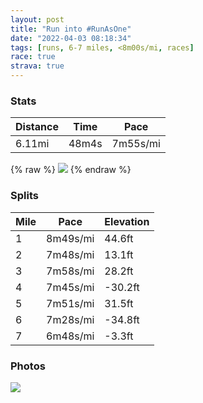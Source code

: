 ```yaml
---
layout: post
title: "Run into #RunAsOne"
date: "2022-04-03 08:18:34"
tags: [runs, 6-7 miles, <8m00s/mi, races]
race: true
strava: true
---
```


### Stats

| Distance | Time | Pace |
|----------|------|------|
|6.11mi|48m4s|7m55s/mi|

{% raw %}
<img src='https://maps.googleapis.com/maps/api/staticmap?maptype=roadmap&path=enc:{cwwFvksbMDCx@uBPq@PWDq@?_@EMGOaAu@^c@Nu@GYX[DM@q@BK?SLM\GFFTI@EHBFO?_@b@m@GS]w@Ia@}@{AK?CHqBoAIKgAgCk@w@Ma@yA{@EGCSQIEUGI}@]U[cAYwAeASKaAKWOY?k@Ng@B}@QKa@GM]O?g@e@Iu@k@q@G{@WW_@]UY?[HSIIYg@u@q@g@yAyAKi@w@mAe@IUUe@[e@CYYU[SKs@AIGS]QSMYOiBi@KMU]Sw@Ew@Pg@Ki@_@e@Uw@KEi@?MEOUWSCWUIa@s@mA_@}@Mm@Sg@]i@GA_@]Ag@@w@De@Pq@^mB?{@Es@AaADg@|@eBl@kBFcB?q@Um@k@w@sBy@iBiAo@YiB}Ao@eASWUc@COKyABu@Pg@j@iANo@H}@M{@Uq@o@oAy@s@{Am@e@Ws@cA}AwD[_@kC{AgASi@Aq@HqAl@g@Ns@BYKs@{@iA{@GIYc@[kAUq@We@[][IoBRs@]k@SuD_AuBiAqAoA{@mA{AcB_@WgEkBg@]iAeAo@uAUw@S_AGk@CeA@k@NsBGgAKg@u@gA_@a@i@a@gAk@c@_@wAaAYKeAw@o@_@wB_Bs@a@{B{Au@]cBqAq@a@y@_@e@Gi@EmBHe@Kc@Ss@I_ANi@VeAv@UF_A@_@Is@c@cCkB{BmB]_@Ye@qAsA}@o@[KwARk@@wD_@Q@]\Ox@Bz@Pr@|@dBj@tAHVV`BAxAM|@Ux@Sj@c@f@[h@If@Zb@x@tD\hATd@JNTd@b@d@xAv@`Bl@nAl@j@Pp@h@h@j@n@nAPp@\`A\Xt@b@b@Hl@?tAMb@Hh@T^`@\l@XnAd@tCh@xA`@j@h@f@lA`AlBdAzAV|A?`AQzBu@^Gz@@h@NVJz@j@jAtAh@p@Xj@l@`B`@p@l@d@p@NZ@fCMl@Bp@Tf@`@n@x@pAjC\l@Z`@rAvAv@l@tAvAb@n@pA~C`@x@~@bAt@b@fBTr@?tBQ`CAz@Nd@VHHb@r@DANs@p@kB~@oA`@_A&key=AIzaSyC1MId7bFpkLXNAaYhBSTb8jLyiSqzbDtM&size=800x800&markers=color:yellow|label:S|40.75598,-73.99628&markers=color:green|label:F|40.77385999999997,-73.97299'>
{% endraw %}

### Splits

| Mile | Pace | Elevation |
|------|------|-----------|
|1|8m49s/mi|44.6ft|
|2|7m48s/mi|13.1ft|
|3|7m58s/mi|28.2ft|
|4|7m45s/mi|-30.2ft|
|5|7m51s/mi|31.5ft|
|6|7m28s/mi|-34.8ft|
|7|6m48s/mi|-3.3ft|

### Photos
<img src='https://dgtzuqphqg23d.cloudfront.net/TxtYnnq5r73e--nUTCDQQjB5o5k3CiCmodykbCAlJH0-592x768.jpg'>
